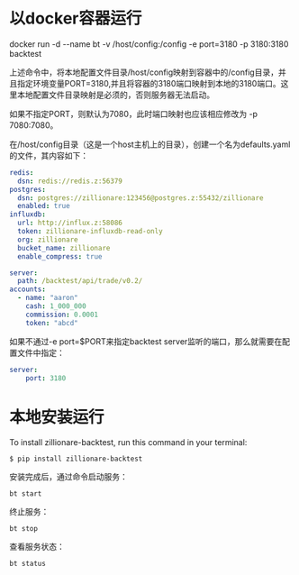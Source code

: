 
# 以docker容器运行

docker run -d --name bt -v /host/config:/config -e port=3180 -p 3180:3180 backtest

上述命令中，将本地配置文件目录/host/config映射到容器中的/config目录，并且指定环境变量PORT=3180,并且将容器的3180端口映射到本地的3180端口。这里本地配置文件目录映射是必须的，否则服务器无法启动。

如果不指定PORT，则默认为7080，此时端口映射也应该相应修改为 -p 7080:7080。

在/host/config目录（这是一个host主机上的目录），创建一个名为defaults.yaml的文件，其内容如下：

```yaml
redis:
  dsn: redis://redis.z:56379
postgres:
  dsn: postgres://zillionare:123456@postgres.z:55432/zillionare
  enabled: true
influxdb:
  url: http://influx.z:58086
  token: zillionare-influxdb-read-only
  org: zillionare
  bucket_name: zillionare
  enable_compress: true

server:
  path: /backtest/api/trade/v0.2/
accounts:
  - name: "aaron"
    cash: 1_000_000
    commission: 0.0001
    token: "abcd"
```

如果不通过-e port=$PORT来指定backtest server监听的端口，那么就需要在配置文件中指定：
```yaml
server:
    port: 3180
```

# 本地安装运行

To install zillionare-backtest, run this command in your
terminal:

``` console
$ pip install zillionare-backtest
```

安装完成后，通过命令启动服务：
``` console
bt start
```

终止服务：
``` console
bt stop
```

查看服务状态：
``` console
bt status
```
